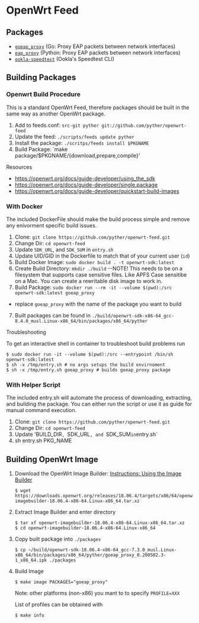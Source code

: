 # OpenWrt Feed
## Packages

* [`goeap_proxy`](https://github.com/pyther/goeap_proxy) (Go: Proxy EAP packets between network interfaces)
* [`eap_proxy`](https://github.com/jaysoffian/eap_proxy) (Python: Proxy EAP packets between network interfaces)
* [`ookla-speedtest`](https://www.speedtest.net/apps/cli) (Ookla's Speedtest CLI)

## Building Packages
### Openwrt Build Procedure
This is a standard OpenWrt Feed, therefore packages should be built in the same way as another OpenWrt package.

1. Add to feeds.conf: `src-git pyther git://github.com/pyther/openwrt-feed`
2. Update the feed: `./scripts/feeds update pyther`
3. Install the package: `./scritps/feeds install $PKGNAME`
4. Build Package: `make package/$PKGNAME/{download,prepare,compile}' 

Resources
- https://openwrt.org/docs/guide-developer/using_the_sdk
- https://openwrt.org/docs/guide-developer/single.package
- https://openwrt.org/docs/guide-developer/quickstart-build-images

### With Docker
The included DockerFile should make the build process simple and remove any enivorment specific build issues.

1. Clone: `git clone https://github.com/pyther/openwrt-feed.git`
2. Change Dir: `cd openwrt-feed`
3. Update `SDK_URL`, and `SDK_SUM` in `entry.sh`
4. Update UID/GID in the Dockerfile to match that of your current user (`id`)
4. Build Docker Image: `sudo docker build . -t openwrt-sdk:latest`
5. Create Build Directory: `mkdir ./build` --NOTE! This needs to be on a filesystem that supports case sensitive files. Like APFS Case sensitibe on a Mac. You can create a rewritable disk image to work in. 
6. Build Package: `sudo docker run --rm -it --volume $(pwd):/src openwrt-sdk:latest goeap_proxy`
  - replace `goeap_proxy` with the name of the package you want to build
7. Built packages can be found in `./build/openwrt-sdk-x86-64_gcc-8.4.0_musl.Linux-x86_64/bin/packages/x86_64/pyther`

Troubleshooting

To get an interactive shell in container to troubleshoot build problems run
```
$ sudo docker run -it --volume $(pwd):/src --entrypoint /bin/sh openwrt-sdk:latest
$ sh -x /tmp/entry.sh # no args setups the build envirnoment
$ sh -x /tmp/entry.sh goeap_proxy # builds goeap_proxy package
```


### With Helper Script
The included entry.sh will automate the process of downloading, extracting, and
building the package. You can either run the script or use it as guide for
manual command execution.

1. Clone: `git clone https://github.com/pyther/openwrt-feed.git`
2. Change Dir: `cd openwrt-feed`
3. Update 'BUILD_DIR`, `SDK_URL`, and `SDK_SUM` in `entry.sh`
4. sh entry.sh PKG_NAME

## Building OpenWrt Image

1. Download the OpenWrt Image Builder: [Instructions: Using the Image Builder](https://openwrt.org/docs/guide-user/additional-software/imagebuilder)
    ```
    $ wget https://downloads.openwrt.org/releases/18.06.4/targets/x86/64/openwrt-imagebuilder-18.06.4-x86-64.Linux-x86_64.tar.xz
    ```

2. Extract Image Builder and enter directory
    ```
    $ tar xf openwrt-imagebuilder-18.06.4-x86-64.Linux-x86_64.tar.xz
    $ cd openwrt-imagebuilder-18.06.4-x86-64.Linux-x86_64
    ```

3. Copy built package into `./packages`
    ```
    $ cp ~/build/openwrt-sdk-18.06.4-x86-64_gcc-7.3.0_musl.Linux-x86_64/bin/packages/x86_64/pyther/goeap_proxy_0.200502.3-1_x86_64.ipk ./packages
    ```

4. Build Image
    ```
    $ make image PACKAGES="goeap_proxy"
    ```

    Note: other platforms (non-x86) you mant to to specify `PROFILE=XXX`

    List of profiles can be obtained with
    ```
    $ make info
    ```
